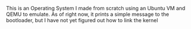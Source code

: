 This is an Operating System I made from scratch using an Ubuntu VM and QEMU to emulate. As of right now, it prints a simple message to the bootloader, but I have not yet figured out how to link the kernel
